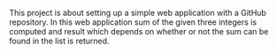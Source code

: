This project is about setting up a simple web application with a GitHub repository.
In this web application sum of the given three integers is computed and result which depends on whether or not the sum can be found in the list is returned.